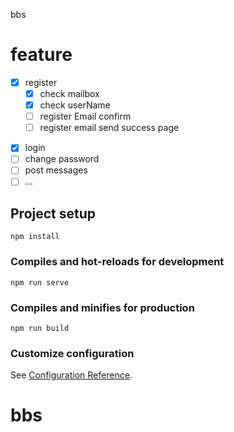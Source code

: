 bbs

# feature

- [x] register
  - [x] check mailbox
  - [x] check userName
  - [ ] register Email confirm
  - [ ] register email send success page

* [x] login
* [ ] change password
* [ ] post messages
* [ ] ...

## Project setup

```
npm install
```

### Compiles and hot-reloads for development

```
npm run serve
```

### Compiles and minifies for production

```
npm run build
```

### Customize configuration

See [Configuration Reference](https://cli.vuejs.org/config/).

# bbs
